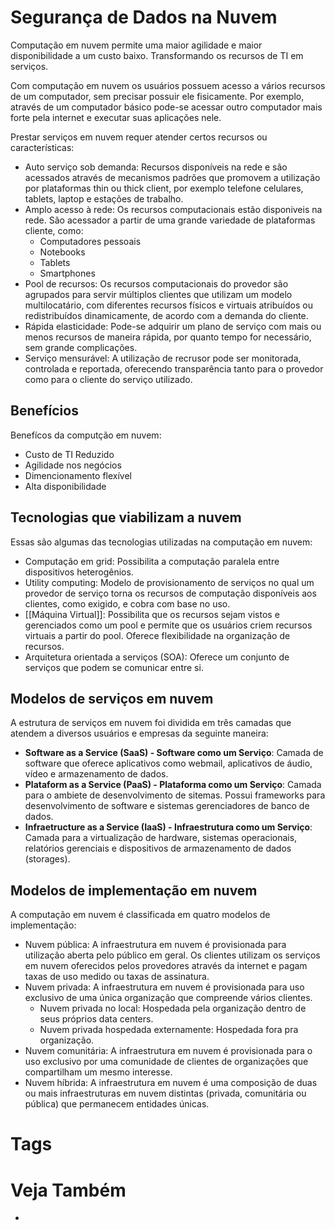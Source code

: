 # Segurança de Dados na Nuvem
Computação em nuvem permite uma maior agilidade e maior disponibilidade a um custo baixo. Transformando os recursos de TI em serviços.

Com computação em nuvem os usuários possuem acesso a vários recursos de um computador, sem precisar possuir ele fisicamente. Por exemplo, através de um computador básico pode-se acessar outro computador mais forte pela internet e executar suas aplicações nele.

Prestar serviços em nuvem requer atender certos recursos ou características:
- Auto serviço sob demanda: Recursos disponíveis na rede e são acessados através de mecanismos padrões que promovem a utilização por plataformas thin ou thick client, por exemplo telefone celulares, tablets, laptop e estações de trabalho.
- Amplo acesso à rede: Os recursos computacionais estão disponiveis na rede. São acessador a partir de uma grande variedade de plataformas cliente, como:
	- Computadores pessoais
	- Notebooks
	- Tablets
	- Smartphones
- Pool de recursos: Os recursos computacionais do provedor são agrupados para servir múltiplos clientes que utilizam um modelo multilocatário, com diferentes recursos físicos e virtuais atribuídos ou redistribuídos dinamicamente, de acordo com a demanda do cliente.
- Rápida elasticidade: Pode-se adquirir um plano de serviço com mais ou menos recursos de maneira rápida, por quanto tempo for necessário, sem grande complicações.
- Serviço mensurável: A utilização de recrusor pode ser monitorada, controlada e reportada, oferecendo transparência tanto para o provedor como para o cliente do serviço utilizado.

## Benefícios
Benefícos da computção em nuvem:
- Custo de TI Reduzido
- Agilidade nos negócios
- Dimencionamento flexível
- Alta disponibilidade

## Tecnologias que viabilizam a nuvem
Essas são algumas das tecnologias utilizadas na computação em nuvem:
- Computação em grid: Possibilita a computação paralela entre dispositivos heterogênios.
- Utility computing: Modelo de provisionamento de serviços no qual um provedor de serviço torna os recursos de computação disponíveis aos clientes, como exigido, e cobra com base no uso.
- [[Máquina Virtual]]: Possibilita que os recursos sejam vistos e gerenciados como um pool e permite que os usuários criem recursos virtuais a partir do pool. Oferece flexibilidade na organização de recursos.
- Arquitetura orientada a serviços (SOA): Oferece um conjunto de serviços que podem se comunicar entre si.

## Modelos de serviços em nuvem
A estrutura de serviços em nuvem foi dividida em três camadas que atendem a diversos usuários e empresas da seguinte maneira:
- **Software as a Service (SaaS) - Software como um Serviço**: Camada de software que oferece aplicativos como webmail, aplicativos de áudio, vídeo e armazenamento de dados.
- **Plataform as a Service (PaaS) - Plataforma como um Serviço**: Camada para o ambiete de desenvolvimento de sitemas. Possui frameworks para desenvolvimento de software e sistemas gerenciadores de banco de dados.
- **Infraetructure as a Service (IaaS) - Infraestrutura como um Serviço**: Camada para a virtualização de hardware, sistemas operacionais, relatórios gerenciais e dispositivos de armazenamento de dados (storages).

## Modelos de implementação em nuvem
A computação em nuvem é classificada em quatro modelos de implementação:
- Nuvem pública: A infraestrutura em nuvem é provisionada para utilização aberta pelo público em geral. Os clientes utilizam os serviços em nuvem oferecidos pelos provedores através da internet e pagam taxas de uso medido ou taxas de assinatura.
- Nuvem privada: A infraestrutura em nuvem é provisionada para uso exclusivo de uma única organização que compreende vários clientes.
	- Nuvem privada no local: Hospedada pela organização dentro de seus próprios data centers.
	- Nuvem privada hospedada externamente: Hospedada fora pra organização.
- Nuvem comunitária: A infraestrutura em nuvem é provisionada para o uso exclusivo por uma comunidade de clientes de organizações que compartilham um mesmo interesse.
- Nuvem híbrida: A infraestrutura em nuvem é uma composição de duas ou mais infraestruturas em nuvem distintas (privada, comunitária ou pública) que permanecem entidades únicas.



# Tags

# Veja Também
- 